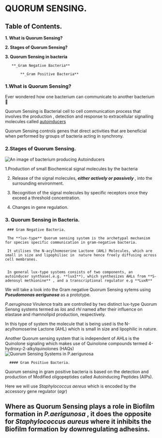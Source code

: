 # QUORUM SENSING.

## Table of Contents.

**1. What is Quorum Sensing?**

**2. Stages of Quorum Sensing?**

**3. Quorum Sensing in bacteria**

       **_Gram Negative Bacteria**

           **_Gram Positive Bacteria**




### 1.What is Quorum Sensing? 
Ever wondered how one bacterium can communicate to another bacterium 🤔 

Quorum Sensing is Bacterial cell to cell communication process that involves the production , detection and response to extracellular signalling molecules called [autoinducers](https://en.wikipedia.org/wiki/Autoinducer)

Quorum Sensing controls genes that direct activities that are beneficial when performed by groups of bacteria acting in synchrony. 

### 2.Stages of Quorum Sensing.

![An image of bacterium producing Autoinducers](https://alchetron.com/cdn/autoinducer-925ee434-926e-46f5-9023-b55228f6d44-resize-750.png)



1.Production of small Biochemical signal molecules by the bacteria

2. Release of the signal molecules, **_either actively or passively_** , into the surrounding environment.

3. Recognition of the signal molecules by specific receptors once they exceed a threshold concentration.

4. Changes in gene regulation.

### 3. Quorum Sensing in Bacteria.
     ### Gram Negative Bacteria.

     The **lux-type** Quorum sensing system is the archetypal mechanism for species specific communication in gram-negative bacteria.

     It utilises the N-acylhomoserine Lactone (AHL) Molecules, which are small in size and lipophilioc in  nature hence freely diffusing across cell membranes.


     In general lux-type systems consists of two components, an autoinducer synthase(.e.g. **luxI**), which synthesizes AHLs from **S-adenosyl methionine** , and a transcriptional regulator e.g **LuxR**



We will take a look into the Gram negative Quorum Sensing sytems using ***Pseudomonas aerigunosa*** as  a prototype.

*P.aeruginosa* Virulence traits are controlled by two distinct lux-type Quorum Sensng systems termed as *las* and *rhl* named after their influence on elastase and rhamnolipid production,  respectively.

In this type of system the molecule that is being used is the N-acylhomoserine Lactone (AHL) which is small in size and lipophilic in nature.

Another Quorum sensing system that is independent of AHLs is the Quinolone signaling which makes use of Quinolone compounds termed 4-hydroxy-2-alkylquinolones (HAQs) 
![Quorum Sensing Systems in *P.aerigunosa*](https://www.mdpi.com/pathogens/pathogens-11-00300/article_deploy/html/images/pathogens-11-00300-g003.png)


      #### Gram Positive Bacteria.
Quorum sensing in gram positive bacteria is based on the detection and production of Modified oligopeptides called Autoinducing Peptides (AIPs).

Here we will use *Staphylococcus aereus* which is encoded by the accessory gene regulator (*agr*)

Where as Quorum Sensing plays a role in Biofilm formation in *P.aerigunosa* , it does the opposite for *Staphylococcus aureus* where it inhibits the Biofilm formation by downregulating adhesins.
-





